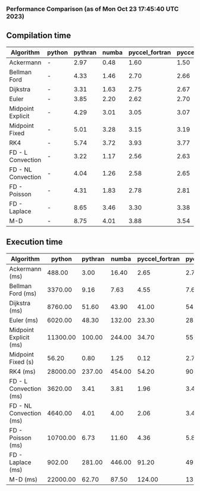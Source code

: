 ### Performance Comparison (as of Mon Oct 23 17:45:40 UTC 2023)
## Compilation time
Algorithm                 | python                    | pythran                   | numba                     | pyccel_fortran            | pyccel_c                 
------------------------- | ------------------------- | ------------------------- | ------------------------- | ------------------------- | -------------------------
Ackermann                 | -                         | 2.97                      | 0.48                      | 1.60                      | 1.50                     
Bellman Ford              | -                         | 4.33                      | 1.46                      | 2.70                      | 2.66                     
Dijkstra                  | -                         | 3.31                      | 1.63                      | 2.75                      | 2.67                     
Euler                     | -                         | 3.85                      | 2.20                      | 2.62                      | 2.70                     
Midpoint Explicit         | -                         | 4.29                      | 3.01                      | 3.05                      | 3.07                     
Midpoint Fixed            | -                         | 5.01                      | 3.28                      | 3.15                      | 3.19                     
RK4                       | -                         | 5.74                      | 3.72                      | 3.93                      | 3.77                     
FD - L Convection         | -                         | 3.22                      | 1.17                      | 2.56                      | 2.63                     
FD - NL Convection        | -                         | 4.04                      | 1.26                      | 2.58                      | 2.65                     
FD - Poisson              | -                         | 4.31                      | 1.83                      | 2.78                      | 2.81                     
FD - Laplace              | -                         | 8.65                      | 3.46                      | 3.30                      | 3.38                     
M-D                       | -                         | 8.75                      | 4.01                      | 3.88                      | 3.54                     

## Execution time
Algorithm                 | python                    | pythran                   | numba                     | pyccel_fortran            | pyccel_c                 
------------------------- | ------------------------- | ------------------------- | ------------------------- | ------------------------- | -------------------------
Ackermann (ms)            | 488.00                    | 3.00                      | 16.40                     | 2.65                      | 2.77                     
Bellman Ford (ms)         | 3370.00                   | 9.16                      | 7.63                      | 4.55                      | 7.65                     
Dijkstra (ms)             | 8760.00                   | 51.60                     | 43.90                     | 41.00                     | 54.10                    
Euler (ms)                | 6020.00                   | 48.30                     | 132.00                    | 23.30                     | 283.00                   
Midpoint Explicit (ms)    | 11300.00                  | 100.00                    | 244.00                    | 34.70                     | 557.00                   
Midpoint Fixed (s)        | 56.20                     | 0.80                      | 1.25                      | 0.12                      | 2.78                     
RK4 (ms)                  | 28000.00                  | 237.00                    | 454.00                    | 54.20                     | 907.00                   
FD - L Convection (ms)    | 3620.00                   | 3.41                      | 3.81                      | 1.96                      | 3.41                     
FD - NL Convection (ms)   | 4640.00                   | 4.01                      | 4.00                      | 2.06                      | 3.44                     
FD - Poisson (ms)         | 10700.00                  | 6.73                      | 11.60                     | 4.36                      | 5.81                     
FD - Laplace (ms)         | 902.00                    | 281.00                    | 446.00                    | 91.20                     | 497.00                   
M-D (ms)                  | 22000.00                  | 62.70                     | 87.50                     | 124.00                    | 131.00                   
